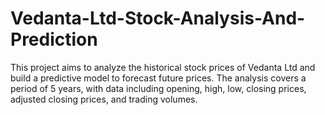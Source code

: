 # Vedanta-Ltd-Stock-Analysis-And-Prediction
This project aims to analyze the historical stock prices of Vedanta Ltd and build a predictive model to forecast future prices. The analysis covers a period of 5 years, with data including opening, high, low, closing prices, adjusted closing prices, and trading volumes.
